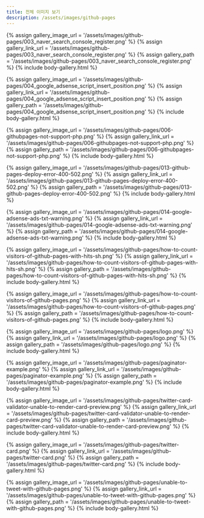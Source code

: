 ```yaml
---
title: 전체 이미지 보기
description: /assets/images/github-pages
---
```




{% assign gallery_image_url = '/assets/images/github-pages/003_naver_search_console_register.png' %}
{% assign gallery_link_url = '/assets/images/github-pages/003_naver_search_console_register.png' %}
{% assign gallery_path = '/assets/images/github-pages/003_naver_search_console_register.png' %}
{% include body-gallery.html %}

{% assign gallery_image_url = '/assets/images/github-pages/004_google_adsense_script_insert_position.png' %}
{% assign gallery_link_url = '/assets/images/github-pages/004_google_adsense_script_insert_position.png' %}
{% assign gallery_path = '/assets/images/github-pages/004_google_adsense_script_insert_position.png' %}
{% include body-gallery.html %}

{% assign gallery_image_url = '/assets/images/github-pages/006-githubpages-not-support-php.png' %}
{% assign gallery_link_url = '/assets/images/github-pages/006-githubpages-not-support-php.png' %}
{% assign gallery_path = '/assets/images/github-pages/006-githubpages-not-support-php.png' %}
{% include body-gallery.html %}

{% assign gallery_image_url = '/assets/images/github-pages/013-github-pages-deploy-error-400-502.png' %}
{% assign gallery_link_url = '/assets/images/github-pages/013-github-pages-deploy-error-400-502.png' %}
{% assign gallery_path = '/assets/images/github-pages/013-github-pages-deploy-error-400-502.png' %}
{% include body-gallery.html %}

{% assign gallery_image_url = '/assets/images/github-pages/014-google-adsense-ads-txt-warning.png' %}
{% assign gallery_link_url = '/assets/images/github-pages/014-google-adsense-ads-txt-warning.png' %}
{% assign gallery_path = '/assets/images/github-pages/014-google-adsense-ads-txt-warning.png' %}
{% include body-gallery.html %}

{% assign gallery_image_url = '/assets/images/github-pages/how-to-count-visitors-of-github-pages-with-hits-sh.png' %}
{% assign gallery_link_url = '/assets/images/github-pages/how-to-count-visitors-of-github-pages-with-hits-sh.png' %}
{% assign gallery_path = '/assets/images/github-pages/how-to-count-visitors-of-github-pages-with-hits-sh.png' %}
{% include body-gallery.html %}

{% assign gallery_image_url = '/assets/images/github-pages/how-to-count-visitors-of-github-pages.png' %}
{% assign gallery_link_url = '/assets/images/github-pages/how-to-count-visitors-of-github-pages.png' %}
{% assign gallery_path = '/assets/images/github-pages/how-to-count-visitors-of-github-pages.png' %}
{% include body-gallery.html %}

{% assign gallery_image_url = '/assets/images/github-pages/logo.png' %}
{% assign gallery_link_url = '/assets/images/github-pages/logo.png' %}
{% assign gallery_path = '/assets/images/github-pages/logo.png' %}
{% include body-gallery.html %}

{% assign gallery_image_url = '/assets/images/github-pages/paginator-example.png' %}
{% assign gallery_link_url = '/assets/images/github-pages/paginator-example.png' %}
{% assign gallery_path = '/assets/images/github-pages/paginator-example.png' %}
{% include body-gallery.html %}

{% assign gallery_image_url = '/assets/images/github-pages/twitter-card-validator-unable-to-render-card-preview.png' %}
{% assign gallery_link_url = '/assets/images/github-pages/twitter-card-validator-unable-to-render-card-preview.png' %}
{% assign gallery_path = '/assets/images/github-pages/twitter-card-validator-unable-to-render-card-preview.png' %}
{% include body-gallery.html %}

{% assign gallery_image_url = '/assets/images/github-pages/twitter-card.png' %}
{% assign gallery_link_url = '/assets/images/github-pages/twitter-card.png' %}
{% assign gallery_path = '/assets/images/github-pages/twitter-card.png' %}
{% include body-gallery.html %}

{% assign gallery_image_url = '/assets/images/github-pages/unable-to-tweet-with-github-pages.png' %}
{% assign gallery_link_url = '/assets/images/github-pages/unable-to-tweet-with-github-pages.png' %}
{% assign gallery_path = '/assets/images/github-pages/unable-to-tweet-with-github-pages.png' %}
{% include body-gallery.html %}
